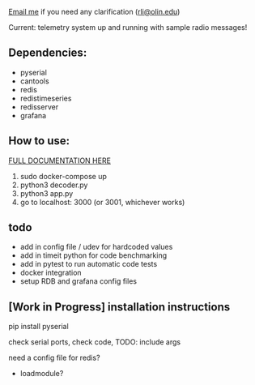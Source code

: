 [Email me](mailto:rli@olin.edu) if you need any clarification (rli@olin.edu)

Current: telemetry system up and running with sample radio messages!

## Dependencies:

- pyserial
- cantools
- redis
- redistimeseries
- redisserver
- grafana

## How to use:
[FULL DOCUMENTATION HERE](https://docs.olinelectricmotorsports.com/doc/real-time-visualization-P59eM2Ypk0)
1. sudo docker-compose up
2. python3 decoder.py
3. python3 app.py
4. go to localhost: 3000 (or 3001, whichever works)


## todo
- add in config file / udev for hardcoded values
- add in timeit python for code benchmarking 
- add in pytest to run automatic code tests
- docker integration 
- setup RDB and grafana config files


## [Work in Progress] installation instructions
pip install pyserial 

check serial ports, check code, TODO: include args 

need a config file for redis? 
- loadmodule? 
